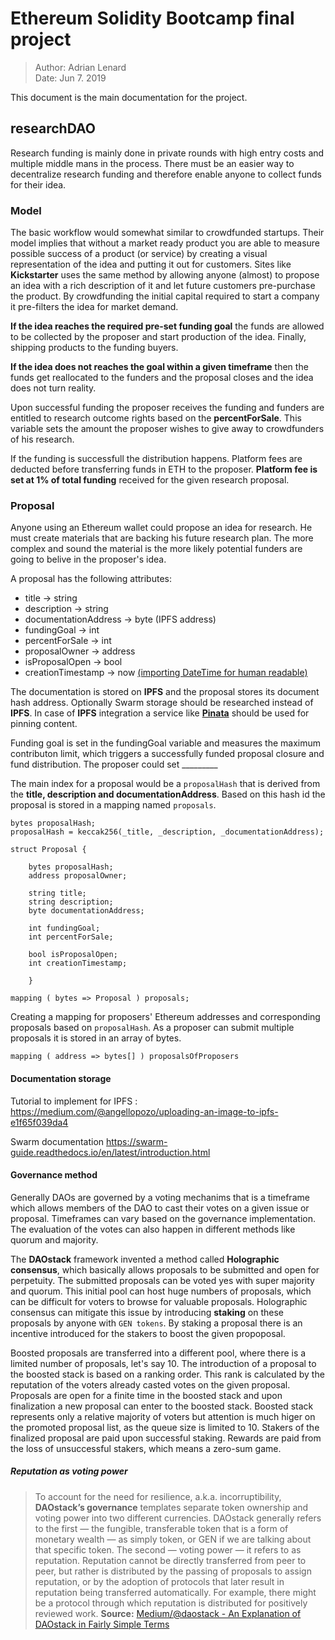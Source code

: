 # Ethereum Solidity Bootcamp final project
>Author: Adrian Lenard  
Date: Jun 7. 2019

This document is the main documentation for the project. 

## researchDAO
Research funding is mainly done in private rounds with high entry costs and multiple middle mans in the process. There must be an easier way to decentralize research funding and therefore enable anyone to collect funds for their idea. 

### Model
The basic workflow would somewhat similar to crowdfunded startups. Their model implies that without a market ready product you are able to measure possible success of a product (or service) by creating a visual representation of the idea and putting it out for customers. Sites like **Kickstarter** uses the same method by allowing anyone (almost) to propose an idea with a rich description of it and let future customers pre-purchase the product. By crowdfunding the initial capital required to start a company it pre-filters the idea for market demand.

**If the idea reaches the required pre-set funding goal** the funds are allowed to be collected by the proposer and start production of the idea. Finally, shipping products to the funding buyers.

**If the idea does not reaches the goal within a given timeframe** then the funds get reallocated to the funders and the proposal closes and the idea does not turn reality. 

Upon successful funding the proposer receives the funding and funders are entitled to research outcome rights based on the **percentForSale**. This variable sets the amount the proposer wishes to give away to crowdfunders of his research.

If the funding is successfull the distribution happens. Platform fees are deducted before transferring funds in ETH to the proposer. **Platform fee is set at 1% of total funding** received for the given research proposal.  

### Proposal
Anyone using an Ethereum wallet could propose an idea for research. He must create materials that are backing his future research plan. The more complex and sound the material is the more likely potential funders are going to belive in the proposer's idea. 

A proposal has the following attributes:
* title -> string
* description -> string
* documentationAddress -> byte (IPFS address)
* fundingGoal -> int
* percentForSale -> int
* proposalOwner -> address
* isProposalOpen -> bool
* creationTimestamp -> now [(importing DateTime for human readable)](https://medium.com/@k3no/making-a-birthday-contract-858fd3f63618)

The documentation is stored on **IPFS** and the proposal stores its document hash address. Optionally Swarm storage should be researched instead of **IPFS**. In case of **IPFS** integration a service like [**Pinata**](https://pinata.cloud/documentation#GettingStarted) should be used for pinning content. 

Funding goal is set in the fundingGoal variable and measures the maximum contributon limit, which triggers a successfully funded proposal closure and fund distribution. The proposer could set _________

The main index for a proposal would be a `proposalHash` that is derived from the **title, description and documentationAddress**. Based on this hash id the proposal is stored in a mapping named `proposals`. 

```
bytes proposalHash;
proposalHash = keccak256(_title, _description, _documentationAddress);

struct Proposal {

    bytes proposalHash;
    address proposalOwner;

    string title;
    string description;
    byte documentationAddress;

    int fundingGoal;
    int percentForSale;

    bool isProposalOpen;
    int creationTimestamp;

    }

mapping ( bytes => Proposal ) proposals;
```

Creating a mapping for proposers' Ethereum addresses and corresponding proposals based on `proposalHash`. As a proposer can submit multiple proposals it is stored in an array of bytes.
```
mapping ( address => bytes[] ) proposalsOfProposers
```

#### Documentation storage

Tutorial to implement for IPFS : https://medium.com/@angellopozo/uploading-an-image-to-ipfs-e1f65f039da4

Swarm documentation
https://swarm-guide.readthedocs.io/en/latest/introduction.html

#### Governance method

Generally DAOs are governed by a voting mechanims that is a timeframe which allows members of the DAO to cast their votes on a given issue or proposal. Timeframes can vary based on the governance implementation. The evaluation of the votes can also happen in different methods like quorum and majority. 

The **DAOstack** framework invented a method called **Holographic consensus**, which basically allows proposals to be submitted and open for perpetuity. The submitted proposals can be voted yes with super majority and quorum. This initial pool can host huge numbers of proposals, which can be difficult for voters to browse for valuable proposals. Holographic consensus can mitigate this issue by introducing **staking** on these proposals by anyone with `GEN tokens`. By staking a proposal there is an incentive introduced for the stakers to boost the given propoposal. 

Boosted proposals are transferred into a different pool, where there is a limited number of proposals, let's say 10. The introduction of a proposal to the boosted stack is based on a ranking order. This rank is calculated by the reputation of the voters already casted votes on the given proposal. Proposals are open for a finite time in the boosted stack and upon finalization a new proposal can enter to the boosted stack. Boosted stack represents only a relative majority of voters but attention is much higer on the promoted proposal list, as the queue size is limited to 10. Stakers of the finalized proposal are paid upon successful staking. Rewards are paid from the loss of unsuccessful stakers, which means a zero-sum game.

##### Reputation as voting power

> To account for the need for resilience, a.k.a. incorruptibility, **DAOstack’s governance** templates separate token ownership and voting power into two different currencies. DAOstack generally refers to the first — the fungible, transferable token that is a form of monetary wealth — as simply token, or GEN if we are talking about that specific token. The second — voting power — it refers to as reputation. Reputation cannot be directly transferred from peer to peer, but rather is distributed by the passing of proposals to assign reputation, or by the adoption of protocols that later result in reputation being transferred automatically. For example, there might be a protocol through which reputation is distributed for positively reviewed work.
**Source:** [Medium/@daostack - An Explanation of DAOstack in Fairly Simple Terms](https://medium.com/daostack/an-explanation-of-daostack-in-fairly-simple-terms-d0e034739c5a)
